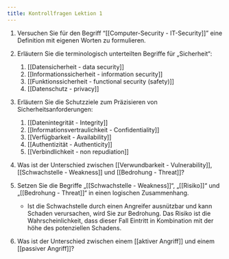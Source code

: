 ```yaml
---
title: Kontrollfragen Lektion 1
---
```


1. Versuchen Sie für den Begriff “[[Computer-Security - IT-Security]]” eine Definition mit eigenen Worten zu formulieren.
    
2. Erläutern Sie die terminologisch unterteilten Begriffe für „Sicherheit“:
	1. ­[[Datensicherheit - data security]]
	2. [[Informationssicherheit - information security]]
	3. [[Funktionssicherheit - functional security (safety)]]     
	4. [[Datenschutz - privacy]]

4. Erläutern Sie die Schutzziele zum Präzisieren von Sicherheitsanforderungen:
	1. [[Datenintegrität - Integrity]]
	2. [[Informationsvertraulichkeit - Confidentiality]]
	3. [[Verfügbarkeit - Availability]]
	4. [[Authentizität - Authenticity]]
	5. [[Verbindlichkeit - non repudiation]]    

6. Was ist der Unterschied zwischen [[Verwundbarkeit - Vulnerability]], [[Schwachstelle - Weakness]] und [[Bedrohung - Threat]]?
    
7. Setzen Sie die Begriffe „[[Schwachstelle - Weakness]]“, „[[Risiko]]“ und „[[Bedrohung - Threat]]“ in einen logischen Zusammenhang.
	-  Ist die Schwachstelle durch einen Angreifer ausnützbar und kann Schaden verursachen, wird Sie zur Bedrohung. Das Risiko ist die Wahrscheinlichkeit, dass dieser Fall Eintritt in Kombination mit der höhe des potenziellen Schadens.
    
8. Was ist der Unterschied zwischen einem [[aktiver Angriff]] und einem [[passiver Angriff]]?